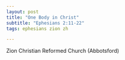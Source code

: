 ```yaml
---
layout: post
title: "One Body in Christ"
subtitle: "Ephesians 2:11-22"
tags: ephesians zion zh

---
```

Zion Christian Reformed Church (Abbotsford)
